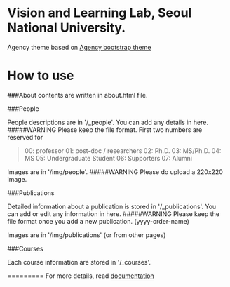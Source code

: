 Vision and Learning Lab, Seoul National University.
====================

Agency theme based on [Agency bootstrap theme ](http://startbootstrap.com/templates/agency/)

# How to use

###About
contents are written in about.html file.

###People

People descriptions are in '/_people'. You can add any details in here.
#####WARNING
Please keep the file format. First two numbers are reserved for
> 00: professor
> 01: post-doc / researchers
> 02: Ph.D.
> 03: MS/Ph.D.
> 04: MS
> 05: Undergraduate Student
> 06: Supporters
> 07: Alumni

Images are in '/img/people'.
#####WARNING
Please do upload a 220x220 image.

###Publications

Detailed information about a publication is stored in '/_publications'. You can add or edit any information in here.
#####WARNING
Please keep the file format once you add a new publication. (yyyy-order-name)

Images are in '/img/publications' (or from other pages)

###Courses

Each course information are stored in '/_courses'.

=========
For more details, read [documentation](http://jekyllrb.com/)
